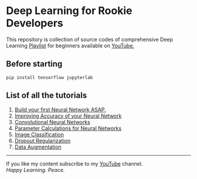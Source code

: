 # Deep Learning for Rookie Developers

This repository is collection of source codes of comprehensive Deep Learning <a href="https://youtube.com/playlist?list=PLT_6xP6jAq8iNAVEG00PqtGEJRIcV-rfg">Playlist</a> for beginners available on <a href="https://www.youtube.com/c/RaunakJoshi">YouTube.</a><br>

## Before starting

```
pip install tensorflow jupyterlab
```

## List of all the tutorials
1. <a href="https://youtu.be/qJhH2cnjD34">Build your first Neural Network ASAP.</a>
2. <a href="https://youtu.be/865wcZ0ENcQ">Improving Accuracy of your Neural Network</a>
3. <a href="https://youtu.be/vWo7sf_afEs">Convolutional Neural Networks</a>
4. <a href="https://youtu.be/vw6nCSDDekc">Parameter Calculations for Neural Networks</a>
5. <a href="https://youtu.be/9Qg5VbS4m6o">Image Classification</a>
6. <a href="https://youtu.be/ik9LTqS4u0A">Dropout Regularization</a>
7. <a href="https://youtu.be/aDpDuGMlrlU">Data Augmentation</a>

<hr>
If you like my content subscribe to my <a href="https://www.youtube.com/c/RaunakJoshi">YouTube</a> channel.<br>
<i>Happy Learning. Peace.</i>
